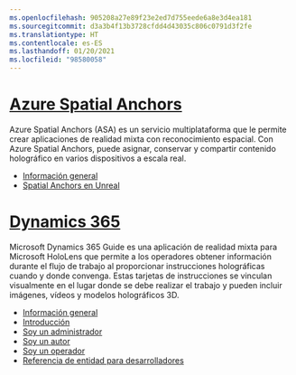 ```yaml
---
ms.openlocfilehash: 905208a27e89f23e2ed7d755eede6a8e3d4ea181
ms.sourcegitcommit: d3a3b4f13b3728cfdd4d43035c806c0791d3f2fe
ms.translationtype: HT
ms.contentlocale: es-ES
ms.lasthandoff: 01/20/2021
ms.locfileid: "98580058"
---
```

# <a name="azure-spatial-anchors"></a>[Azure Spatial Anchors](#tab/asa)

Azure Spatial Anchors (ASA) es un servicio multiplataforma que le permite crear aplicaciones de realidad mixta con reconocimiento espacial. Con Azure Spatial Anchors, puede asignar, conservar y compartir contenido holográfico en varios dispositivos a escala real.

* [Información general](/azure/spatial-anchors/overview) 
* [Spatial Anchors en Unreal](../unreal/unreal-azure-spatial-anchors.md) 

# <a name="dynamics-365"></a>[Dynamics 365](#tab/D365)

Microsoft Dynamics 365 Guide es una aplicación de realidad mixta para Microsoft HoloLens que permite a los operadores obtener información durante el flujo de trabajo al proporcionar instrucciones holográficas cuando y donde convenga. Estas tarjetas de instrucciones se vinculan visualmente en el lugar donde se debe realizar el trabajo y pueden incluir imágenes, vídeos y modelos holográficos 3D.

* [Información general](/dynamics365/mixed-reality/guides/) 
* [Introducción](/dynamics365/mixed-reality/guides/get-started) 
* [Soy un administrador](/dynamics365/mixed-reality/guides/setup)
* [Soy un autor](/dynamics365/mixed-reality/guides/authoring-overview) 
* [Soy un operador](/dynamics365/mixed-reality/guides/operator-overview) 
* [Referencia de entidad para desarrolladores](/dynamics365/mixed-reality/guides/developer-entity-reference)